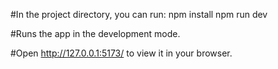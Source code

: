 #In the project directory, you can run:
npm install
npm run dev

#Runs the app in the development mode.

#Open http://127.0.0.1:5173/ to view it in your browser.

